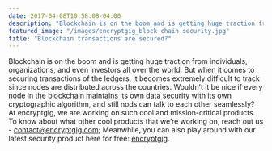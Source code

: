 ```yaml
---
date: 2017-04-08T10:58:08-04:00
description: "Blockchain is on the boom and is getting huge traction from individuals, organizations, and even investors all over the world"
featured_image: "/images/encryptgig_block chain security.jpg"
title: "Blockchain transactions are secured?"
---
```

Blockchain is on the boom and is getting huge traction from individuals, organizations, and even investors all over the world. But when it comes to securing transactions of the ledgers, it becomes extremely difficult to track since nodes are distributed across the countries. Wouldn’t it be nice if every node in the blockchain maintains its own data security with its own cryptographic algorithm, and still nods can talk to each other seamlessly? At encryptgig, we are working on such cool and mission-critical products. To know about what other cool products that we’re working on, reach out us - contact@encryptgig.com; 
Meanwhile, you can also play around with our latest security product here for free: [encryptgig](https://app.encryptgig.com/EncryptFile).
